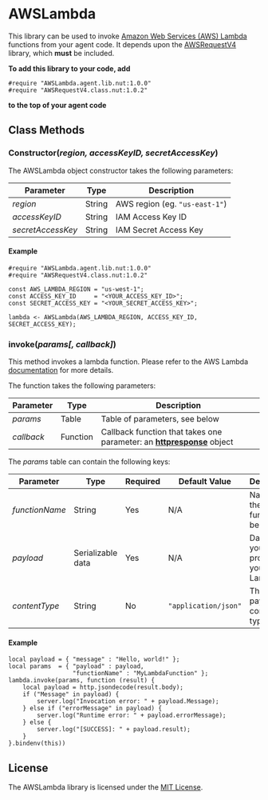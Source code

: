 # AWSLambda

This library can be used to invoke [Amazon Web Services (AWS) Lambda](http://docs.aws.amazon.com/lambda) functions from your agent code. It depends upon the [AWSRequestV4](https://github.com/electricimp/AWSRequestV4/) library, which **must** be included.

**To add this library to your code, add**

```
#require "AWSLambda.agent.lib.nut:1.0.0"
#require "AWSRequestV4.class.nut:1.0.2"
```

**to the top of your agent code**

## Class Methods

### Constructor(*region, accessKeyID, secretAccessKey*)

The AWSLambda object constructor takes the following parameters:

| Parameter | Type | Description |
| --- | --- | --- |
| *region* | String | AWS region (eg. `"us-east-1"`) |
| *accessKeyID* | String | IAM Access Key ID |
| *secretAccessKey* | String | IAM Secret Access Key |

#### Example

```squirrel
#require "AWSLambda.agent.lib.nut:1.0.0"
#require "AWSRequestV4.class.nut:1.0.2"

const AWS_LAMBDA_REGION = "us-west-1";
const ACCESS_KEY_ID     = "<YOUR_ACCESS_KEY_ID>";
const SECRET_ACCESS_KEY = "<YOUR_SECRET_ACCESS_KEY>";

lambda <- AWSLambda(AWS_LAMBDA_REGION, ACCESS_KEY_ID, SECRET_ACCESS_KEY);
```

### invoke(*params[, callback]*)

This method invokes a lambda function. Please refer to the AWS Lambda [documentation](http://docs.aws.amazon.com/lambda/latest/dg/API_Invoke.html) for more details.

The function takes the following parameters:

| Parameter  | Type     | Description |
| ---------- | -------- | ----------- |
| *params*   | Table    | Table of parameters, see below |
| *callback* | Function | Callback function that takes one parameter: an [**httpresponse**](https://electricimp.com/docs/api/httpresponse/) object |

The *params* table can contain the following keys:

| Parameter      | Type              | Required | Default Value        | Description |
| -------------- | ----------------- | -------- | -------------------- | ----------- |
| *functionName* | String            | Yes      | N/A                  | Name of the Lambda function to be called |
| *payload*      | Serializable data | Yes      | N/A                  | Data that you want to provide to your Lambda |
| *contentType*  | String            | No       | `"application/json"` | The payload content type |

#### Example

```squirrel
local payload = { "message" : "Hello, world!" };
local params  = { "payload" : payload, 
                  "functionName" : "MyLambdaFunction" };
lambda.invoke(params, function (result) {
    local payload = http.jsondecode(result.body);
    if ("Message" in payload) {
        server.log("Invocation error: " + payload.Message);
    } else if ("errorMessage" in payload) {
        server.log("Runtime error: " + payload.errorMessage);
    } else {
        server.log("[SUCCESS]: " + payload.result);
    }
}.bindenv(this))
```

## License

The AWSLambda library is licensed under the [MIT License](LICENSE).
